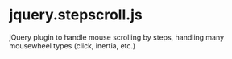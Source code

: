 jquery.stepscroll.js
====================

jQuery plugin to handle mouse scrolling by steps, handling many mousewheel types (click, inertia, etc.)
